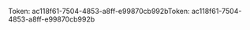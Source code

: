 <span data-ttu-id="625ab-101">Token: ac118f61-7504-4853-a8ff-e99870cb992b</span><span class="sxs-lookup"><span data-stu-id="625ab-101">Token: ac118f61-7504-4853-a8ff-e99870cb992b</span></span>